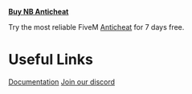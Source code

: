 **[Buy NB Anticheat](https://store.nlmt.cc/category/resources)**

Try the most reliable FiveM [Anticheat](https://store.nlmt.cc/category/resources) for 7 days free.

# Useful Links
[Documentation](https://docs.nlmt.cc/)
[Join our discord](https://discord.gg/pWP8ZrwEDq)
